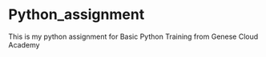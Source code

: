 # Python_assignment

This is my python assignment for Basic Python Training from Genese Cloud Academy
